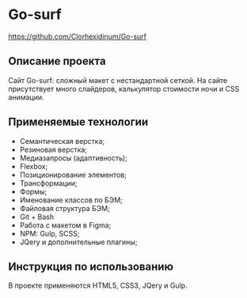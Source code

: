 # Go-surf
https://github.com/Clorhexidinum/Go-surf

## Описание проекта
Сайт Go-surf: сложный макет с нестандартной сеткой. На сайте присутствует много слайдеров, калькулятор стоимости ночи и CSS анимации.

## Применяемые технологии
* Семантическая верстка;
* Резиновая верстка;
* Медиазапросы (адаптивность);
* Flexbox;
* Позиционирование элементов;
* Трансформации;
* Формы;
* Именование классов по БЭМ;
* Файловая структура БЭМ;
* Git + Bash
* Работа с макетом в Figma;
* NPM: Gulp, SCSS;
* JQery и дополнительные плагины;

## Инструкция по использованию
В проекте применяются HTML5, CSS3, JQery и Gulp.
